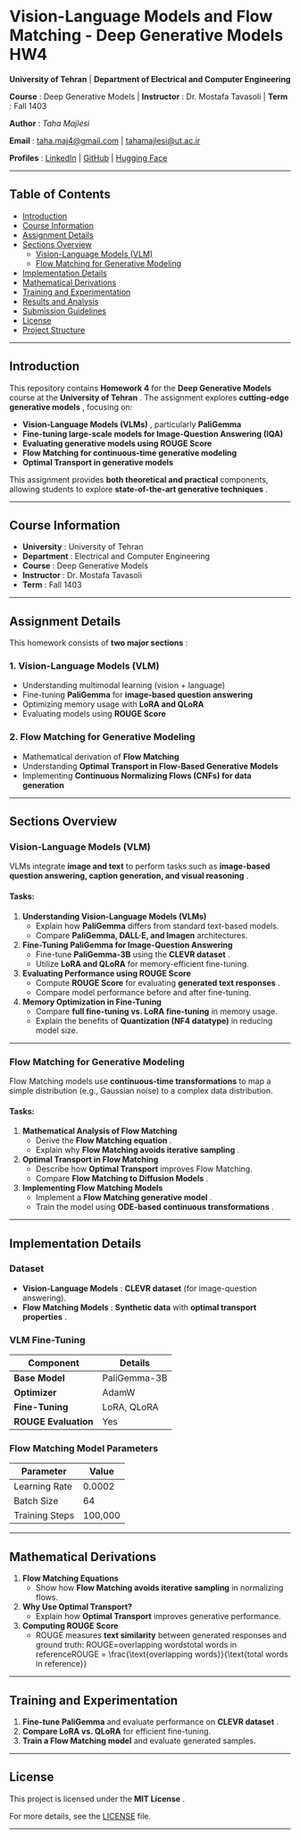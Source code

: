 
# **Vision-Language Models and Flow Matching - Deep Generative Models HW4**

**University of Tehran** | **Department of Electrical and Computer Engineering**

 **Course** : Deep Generative Models |  **Instructor** : Dr. Mostafa Tavasoli |  **Term** : Fall 1403

 **Author** : *Taha Majlesi*

 **Email** : [taha.maj4@gmail.com](mailto:taha.maj4@gmail.com) | [tahamajlesi@ut.ac.ir](mailto:tahamajlesi@ut.ac.ir)

 **Profiles** : [LinkedIn](https://www.linkedin.com/in/tahamajlesi/) | [GitHub](https://github.com/tahamajs) | [Hugging Face](https://huggingface.co/tahamajs/plamma)

---

## **Table of Contents**

* [Introduction](https://chatgpt.com/c/67b0eae8-c268-8007-9df3-33d28ab21913#introduction)
* [Course Information](https://chatgpt.com/c/67b0eae8-c268-8007-9df3-33d28ab21913#course-information)
* [Assignment Details](https://chatgpt.com/c/67b0eae8-c268-8007-9df3-33d28ab21913#assignment-details)
* [Sections Overview](https://chatgpt.com/c/67b0eae8-c268-8007-9df3-33d28ab21913#sections-overview)
  * [Vision-Language Models (VLM)](https://chatgpt.com/c/67b0eae8-c268-8007-9df3-33d28ab21913#vision-language-models-vlm)
  * [Flow Matching for Generative Modeling](https://chatgpt.com/c/67b0eae8-c268-8007-9df3-33d28ab21913#flow-matching-for-generative-modeling)
* [Implementation Details](https://chatgpt.com/c/67b0eae8-c268-8007-9df3-33d28ab21913#implementation-details)
* [Mathematical Derivations](https://chatgpt.com/c/67b0eae8-c268-8007-9df3-33d28ab21913#mathematical-derivations)
* [Training and Experimentation](https://chatgpt.com/c/67b0eae8-c268-8007-9df3-33d28ab21913#training-and-experimentation)
* [Results and Analysis](https://chatgpt.com/c/67b0eae8-c268-8007-9df3-33d28ab21913#results-and-analysis)
* [Submission Guidelines](https://chatgpt.com/c/67b0eae8-c268-8007-9df3-33d28ab21913#submission-guidelines)
* [License](https://chatgpt.com/c/67b0eae8-c268-8007-9df3-33d28ab21913#license)
* [Project Structure](https://chatgpt.com/c/67b0eae8-c268-8007-9df3-33d28ab21913#project-structure)

---

## **Introduction**

This repository contains **Homework 4** for the **Deep Generative Models** course at the  **University of Tehran** . The assignment explores  **cutting-edge generative models** , focusing on:

* **Vision-Language Models (VLMs)** , particularly **PaliGemma**
* **Fine-tuning large-scale models for Image-Question Answering (IQA)**
* **Evaluating generative models using ROUGE Score**
* **Flow Matching for continuous-time generative modeling**
* **Optimal Transport in generative models**

This assignment provides **both theoretical and practical** components, allowing students to explore  **state-of-the-art generative techniques** .

---

## **Course Information**

* **University** : University of Tehran
* **Department** : Electrical and Computer Engineering
* **Course** : Deep Generative Models
* **Instructor** : Dr. Mostafa Tavasoli
* **Term** : Fall 1403

---

## **Assignment Details**

This homework consists of  **two major sections** :

### **1. Vision-Language Models (VLM)**

* Understanding multimodal learning (vision + language)
* Fine-tuning **PaliGemma** for **image-based question answering**
* Optimizing memory usage with **LoRA and QLoRA**
* Evaluating models using **ROUGE Score**

### **2. Flow Matching for Generative Modeling**

* Mathematical derivation of **Flow Matching**
* Understanding **Optimal Transport in Flow-Based Generative Models**
* Implementing **Continuous Normalizing Flows (CNFs) for data generation**

---

## **Sections Overview**

### **Vision-Language Models (VLM)**

VLMs integrate **image and text** to perform tasks such as  **image-based question answering, caption generation, and visual reasoning** .

#### **Tasks:**

1. **Understanding Vision-Language Models (VLMs)**
   * Explain how **PaliGemma** differs from standard text-based models.
   * Compare **PaliGemma, DALL·E, and Imagen** architectures.
2. **Fine-Tuning PaliGemma for Image-Question Answering**
   * Fine-tune **PaliGemma-3B** using the  **CLEVR dataset** .
   * Utilize **LoRA and QLoRA** for memory-efficient fine-tuning.
3. **Evaluating Performance using ROUGE Score**
   * Compute **ROUGE Score** for evaluating  **generated text responses** .
   * Compare model performance before and after fine-tuning.
4. **Memory Optimization in Fine-Tuning**
   * Compare **full fine-tuning vs. LoRA fine-tuning** in memory usage.
   * Explain the benefits of **Quantization (NF4 datatype)** in reducing model size.

---

### **Flow Matching for Generative Modeling**

Flow Matching models use **continuous-time transformations** to map a simple distribution (e.g., Gaussian noise) to a complex data distribution.

#### **Tasks:**

1. **Mathematical Analysis of Flow Matching**
   * Derive the  **Flow Matching equation** .
   * Explain why  **Flow Matching avoids iterative sampling** .
2. **Optimal Transport in Flow Matching**
   * Describe how **Optimal Transport** improves Flow Matching.
   * Compare  **Flow Matching to Diffusion Models** .
3. **Implementing Flow Matching Models**
   * Implement a  **Flow Matching generative model** .
   * Train the model using  **ODE-based continuous transformations** .

---

## **Implementation Details**

### **Dataset**

* **Vision-Language Models** : **CLEVR dataset** (for image-question answering).
* **Flow Matching Models** : **Synthetic data** with  **optimal transport properties** .

### **VLM Fine-Tuning**

| **Component**        | **Details** |
| -------------------------- | ----------------- |
| **Base Model**       | PaliGemma-3B      |
| **Optimizer**        | AdamW             |
| **Fine-Tuning**      | LoRA, QLoRA       |
| **ROUGE Evaluation** | Yes               |

### **Flow Matching Model Parameters**

| Parameter      | Value   |
| -------------- | ------- |
| Learning Rate  | 0.0002  |
| Batch Size     | 64      |
| Training Steps | 100,000 |

---

## **Mathematical Derivations**

1. **Flow Matching Equations**
   * Show how **Flow Matching avoids iterative sampling** in normalizing flows.
2. **Why Use Optimal Transport?**
   * Explain how **Optimal Transport** improves generative performance.
3. **Computing ROUGE Score**
   * ROUGE measures **text similarity** between generated responses and ground truth:
     ROUGE=overlapping wordstotal words in referenceROUGE = \frac{\text{overlapping words}}{\text{total words in reference}}

---

## **Training and Experimentation**

1. **Fine-tune PaliGemma** and evaluate performance on  **CLEVR dataset** .
2. **Compare LoRA vs. QLoRA** for efficient fine-tuning.
3. **Train a Flow Matching model** and evaluate generated samples.

---

## **License**

This project is licensed under the  **MIT License** .

For more details, see the [LICENSE](https://chatgpt.com/c/LICENSE) file.

---
